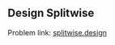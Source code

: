 ## Design Splitwise 

Problem link: [splitwise.design](https://workat.tech/machine-coding/practice/splitwise-problem-0kp2yneec2q2)
